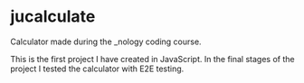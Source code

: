 # jucalculate
Calculator made during the _nology coding course.

This is the first project I have created in JavaScript.
In the final stages of the project I tested the calculator with E2E testing.

